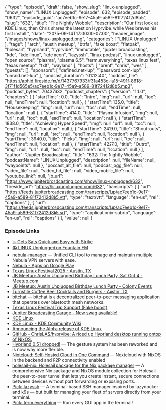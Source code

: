 {
  "type": "episode",
  "draft": false,
  "show_slug": "linux-unplugged",
  "show_name": "LINUX Unplugged",
  "episode": 632,
  "episode_padded": "0632",
  "episode_guid": "ac7eeb1c-9e17-45a9-a589-81f72412d8b5",
  "slug": "632",
  "title": "The Nightly Wobble",
  "description": "Our first look at KDE Linux, then Chris shares the latest on Hyprvibe, while Wes braves his first install.",
  "date": "2025-09-14T17:00:00-07:00",
  "header_image": "/images/shows/linux-unplugged.png",
  "categories": [
    "LINUX Unplugged"
  ],
  "tags": [
    "arch",
    "austin meetup",
    "btrfs",
    "fake boost",
    "flatpak",
    "holesail",
    "hyprland",
    "hyprvibe",
    "immutable",
    "jupiter broadcasting",
    "kde",
    "kde linux",
    "kde neon",
    "lazyssh",
    "linux podcast",
    "linux unplugged",
    "open source",
    "plasma",
    "plasma 6.5",
    "term.everything",
    "texas linux fest",
    "texas meetup",
    "txlf",
    "wayland"
  ],
  "hosts": [
    "brent",
    "chris",
    "wes"
  ],
  "guests": [],
  "sponsors": [
    "defined.net-lup",
    "1password.com-lup",
    "unraid.net-lup"
  ],
  "podcast_duration": "01:12:40",
  "podcast_file": "https://aphid.fireside.fm/d/1437767933/f31a453c-fa15-491f-8618-3f71f1d565e5/ac7eeb1c-9e17-45a9-a589-81f72412d8b5.mp3",
  "podcast_bytes": 70437632,
  "podcast_chapters": {
    "version": "1.1.0",
    "chapters": [
      {
        "startTime": 0.0,
        "title": "Intro",
        "img": null,
        "url": null,
        "toc": null,
        "endTime": null,
        "location": null
      },
      {
        "startTime": 135.0,
        "title": "Housekeeping",
        "img": null,
        "url": null,
        "toc": null,
        "endTime": null,
        "location": null
      },
      {
        "startTime": 414.0,
        "title": "Plasma Infusion",
        "img": null,
        "url": null,
        "toc": null,
        "endTime": null,
        "location": null
      },
      {
        "startTime": 1838.0,
        "title": "Achieving Hyper Speed",
        "img": null,
        "url": null,
        "toc": null,
        "endTime": null,
        "location": null
      },
      {
        "startTime": 2419.0,
        "title": "Shout-outs",
        "img": null,
        "url": null,
        "toc": null,
        "endTime": null,
        "location": null
      },
      {
        "startTime": 3940.0,
        "title": "Picks",
        "img": null,
        "url": null,
        "toc": null,
        "endTime": null,
        "location": null
      },
      {
        "startTime": 4227.0,
        "title": "Outro",
        "img": null,
        "url": null,
        "toc": null,
        "endTime": null,
        "location": null
      }
    ],
    "author": "Jupiter Broadcasting",
    "title": "632: The Nightly Wobble",
    "podcastName": "LINUX Unplugged",
    "description": null,
    "fileName": null,
    "waypoints": null
  },
  "podcast_alt_file": null,
  "podcast_ogg_file": null,
  "video_file": null,
  "video_hd_file": null,
  "video_mobile_file": null,
  "youtube_link": null,
  "jb_url": "https://www.jupiterbroadcasting.com/show/linux-unplugged/632",
  "fireside_url": "https://linuxunplugged.com/632",
  "transcripts": [
    {
      "url": "https://feeds.jupiterbroadcasting.com/transcripts/lup/ac7eeb1c-9e17-45a9-a589-81f72412d8b5.vtt",
      "type": "text/vtt",
      "language": "en-us",
      "rel": "captions"
    },
    {
      "url": "https://feeds.jupiterbroadcasting.com/transcripts/lup/ac7eeb1c-9e17-45a9-a589-81f72412d8b5.srt",
      "type": "application/x-subrip",
      "language": "en-us",
      "rel": "captions"
    }
  ],
  "value": null
}


### Episode Links

* [💥 Gets Sats Quick and Easy with Strike](https://strike.me/ "💥 Gets Sats Quick and Easy with Strike")
* [📻 LINUX Unplugged on Fountain.FM](https://www.fountain.fm/show/dWiuBeqpDSM86AwXRXov "📻 LINUX Unplugged  on Fountain.FM")
* [nebula-manager](https://github.com/jordanhillis/nebula-manager "nebula-manager") — Unified CLI tool to manage and maintain multiple Nebula VPN servers with ease.
* [Nebula - Apps on Google Play](https://play.google.com/store/apps/details?id=net.defined.mobile_nebula&hl=en_US "Nebula - Apps on Google Play")
* [Texas Linux Festival 2025 - Austin, TX](https://2025.texaslinuxfest.org/ "Texas Linux Festival 2025 - Austin, TX")
* [JB Meetup: Austin Unplugged Birthday Lunch Party, Sat Oct 4 - Meetup.com](https://www.meetup.com/jupiterbroadcasting/events/311012106 "JB Meetup: Austin Unplugged Birthday Lunch Party, Sat Oct 4 - Meetup.com")
* [JB Meetup: Austin Unplugged Birthday Lunch Party - Colony Events](https://colonyevents.com/rKm3Q4D8bzxh6Mp0L_eKc?e=0vi3zunvzweodcqx5sbq37txr4nt1mqy "JB Meetup: Austin Unplugged Birthday Lunch Party - Colony Events")
* [Turnstile Coffee Beer Cocktails and Burgers - Austin, TX](https://turnstilebrews.com/ "Turnstile Coffee Beer Cocktails and Burgers - Austin, TX")
* [bitchat](https://bitchat.free/ "bitchat") — bitchat is a decentralized peer-to-peer messaging application that operates over bluetooth mesh networks.
* [Texas Linux Festival Trip Support (Fake boost)](https://pay.zaprite.com/pl_7uapLjlAah "Texas Linux Festival Trip Support \(Fake boost\)")
* [Jupiter Broadcasting Garage - New swag available!](https://www.jupitergarage.com/ "Jupiter Broadcasting Garage - New swag available!")
* [KDE Linux](https://kde.org/linux/ "KDE Linux")
* [KDE Linux - KDE Community Wiki](https://community.kde.org/index.php?title=KDE_Linux&redirect=no "KDE Linux - KDE Community Wiki")
* [Announcing the Alpha release of KDE Linux](https://pointieststick.com/2025/09/06/announcing-the-alpha-release-of-kde-linux/ "Announcing the Alpha release of KDE Linux")
* [GitHub - ChrisLAS/hyprvibe: A riced up Hyprland desktop running ontop of NixOS.](https://github.com/ChrisLAS/hyprvibe "GitHub - ChrisLAS/hyprvibe: A riced up Hyprland desktop running ontop of NixOS.")
* [Hyprland 0.51 dropped!](https://hypr.land/news/update51/ "Hyprland 0.51 dropped!") — The gesture system has been reworked and is now way more flexible.
* [Nixtcloud: Self-Hosted Cloud in One Command](https://github.com/jjacke13/nixtcloud "Nixtcloud: Self-Hosted Cloud in One Command") — Nextcloud with NixOS in the backend and P2P connectivity enabled
* [holesail-nix: Holesail package for the Nix package manager](https://github.com/jjacke13/holesail-nix "holesail-nix: Holesail package for the Nix package manager") — A comprehensive Nix package and NixOS module collection for Holesail - the peer-to-peer tunnel that lets you create instant, secure connections between devices without port forwarding or exposing ports.
* [Pick: lazyssh](https://github.com/adembc/lazyssh "Pick: lazyssh") — A terminal-based SSH manager inspired by lazydocker and k9s — but built for managing your fleet of servers directly from your terminal.
* [Pick: term.everything](https://github.com/mmulet/term.everything "Pick: term.everything") — Run every GUI app in the terminal!
